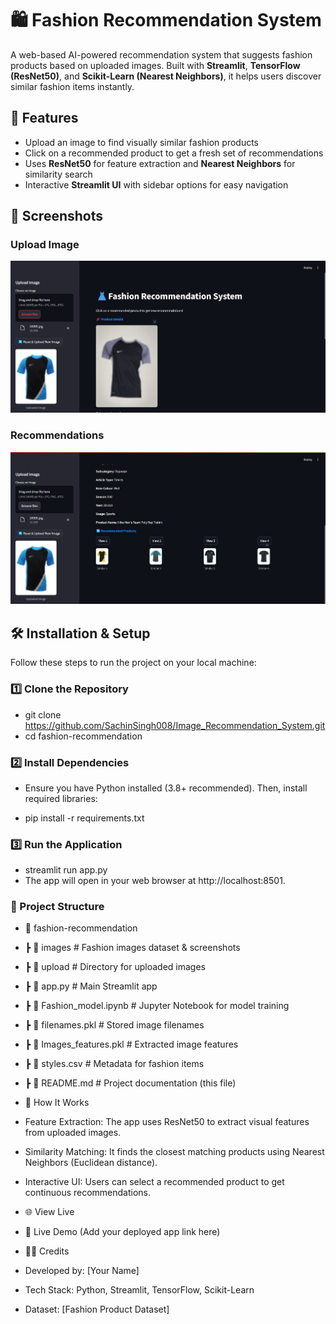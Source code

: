 # 🛍️ Fashion Recommendation System  

A web-based AI-powered recommendation system that suggests fashion products based on uploaded images. Built with **Streamlit**, **TensorFlow (ResNet50)**, and **Scikit-Learn (Nearest Neighbors)**, it helps users discover similar fashion items instantly.

## 🚀 Features  

- Upload an image to find visually similar fashion products  
- Click on a recommended product to get a fresh set of recommendations  
- Uses **ResNet50** for feature extraction and **Nearest Neighbors** for similarity search  
- Interactive **Streamlit UI** with sidebar options for easy navigation  

## 📸 Screenshots  

### Upload Image  
![Upload Image](pic1.png)  

### Recommendations  
![Recommendations](pic2.png)  

## 🛠️ Installation & Setup  

Follow these steps to run the project on your local machine:  

### 1️⃣ Clone the Repository  

- git clone https://github.com/SachinSingh008/Image_Recommendation_System.git
- cd fashion-recommendation
### 2️⃣ Install Dependencies
- Ensure you have Python installed (3.8+ recommended). Then, install required libraries:

- pip install -r requirements.txt

### 3️⃣ Run the Application

- streamlit run app.py
- The app will open in your web browser at http://localhost:8501.

### 📂 Project Structure

- 📂 fashion-recommendation
-  ┣ 📂 images              # Fashion images dataset & screenshots
-  ┣ 📂 upload              # Directory for uploaded images
-  ┣ 📜 app.py              # Main Streamlit app
-  ┣ 📜 Fashion_model.ipynb # Jupyter Notebook for model training
-  ┣ 📜 filenames.pkl       # Stored image filenames
-  ┣ 📜 Images_features.pkl # Extracted image features
-  ┣ 📜 styles.csv          # Metadata for fashion items
-  ┣ 📜 README.md           # Project documentation (this file)


-  🎯 How It Works
- Feature Extraction: The app uses ResNet50 to extract visual features from uploaded images.
- Similarity Matching: It finds the closest matching products using Nearest Neighbors (Euclidean distance).
- Interactive UI: Users can select a recommended product to get continuous recommendations.
- 🌐 View Live
- 🔗 Live Demo (Add your deployed app link here)

- 👨‍💻 Credits
- Developed by: [Your Name]
- Tech Stack: Python, Streamlit, TensorFlow, Scikit-Learn
- Dataset: [Fashion Product Dataset]
